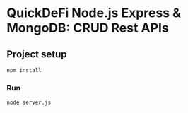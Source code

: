 # QuickDeFi Node.js Express & MongoDB: CRUD Rest APIs


## Project setup
```
npm install
```

### Run
```
node server.js
```

